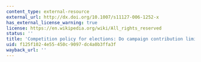 ```yaml
---
content_type: external-resource
external_url: http://dx.doi.org/10.1007/s11127-006-1252-x
has_external_license_warning: true
license: https://en.wikipedia.org/wiki/All_rights_reserved
status: ''
title: 'Competition policy for elections: Do campaign contribution limits matter?'
uid: f125f102-4e55-450c-9097-dc4a0b3ffa3f
wayback_url: ''
---
```

